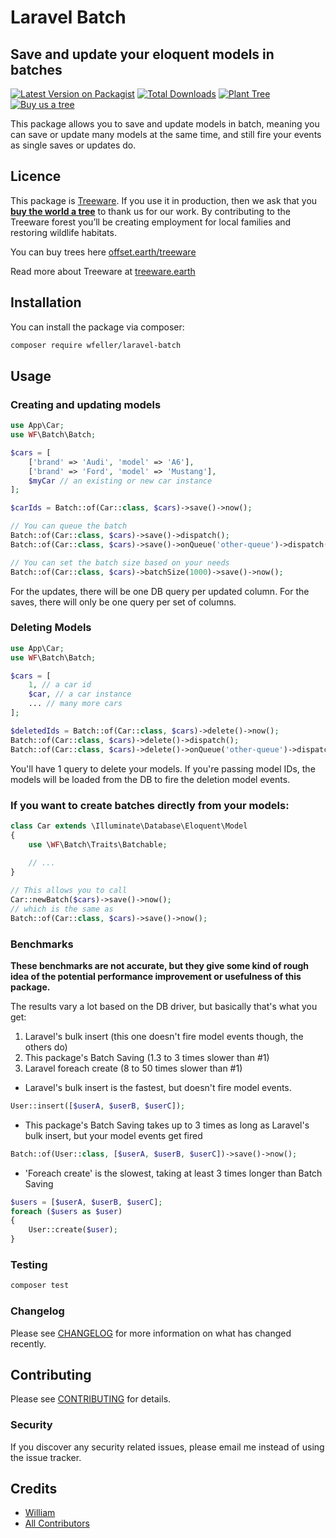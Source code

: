 # Laravel Batch
## Save and update your eloquent models in batches

[![Latest Version on Packagist](https://img.shields.io/packagist/v/wfeller/laravel-batch.svg?style=flat-square)](https://packagist.org/packages/wfeller/laravel-batch)
[![Total Downloads](https://img.shields.io/packagist/dt/wfeller/laravel-batch.svg?style=flat-square)](https://packagist.org/packages/wfeller/laravel-batch)
[![Plant Tree](https://img.shields.io/badge/dynamic/json?color=brightgreen&label=Plant%20Tree&query=%24.total&url=https%3A%2F%2Fpublic.offset.earth%2Fusers%2Ftreeware%2Ftrees)](https://plant.treeware.earth/wfeller/laravel-batch)
[![Buy us a tree](https://img.shields.io/badge/Treeware-%F0%9F%8C%B3-lightgreen?style=for-the-badge)](https://plant.treeware.earth/wfeller/laravel-batch)

This package allows you to save and update models in batch, meaning you can save or
update many models at the same time, and still fire your events as single saves or
updates do.

## Licence

This package is [Treeware](https://treeware.earth). If you use it in production, then we ask that you [**buy the world a tree**](https://plant.treeware.earth/wfeller/laravel-batch) to thank us for our work. By contributing to the Treeware forest you’ll be creating employment for local families and restoring wildlife habitats.

You can buy trees here [offset.earth/treeware](https://plant.treeware.earth/{vendor}/{package})

Read more about Treeware at [treeware.earth](http://treeware.earth)

## Installation

You can install the package via composer:

```bash
composer require wfeller/laravel-batch
```

## Usage

### Creating and updating models
``` php
use App\Car;
use WF\Batch\Batch;

$cars = [
    ['brand' => 'Audi', 'model' => 'A6'],
    ['brand' => 'Ford', 'model' => 'Mustang'],
    $myCar // an existing or new car instance
];

$carIds = Batch::of(Car::class, $cars)->save()->now();

// You can queue the batch
Batch::of(Car::class, $cars)->save()->dispatch();
Batch::of(Car::class, $cars)->save()->onQueue('other-queue')->dispatch();

// You can set the batch size based on your needs
Batch::of(Car::class, $cars)->batchSize(1000)->save()->now();
```

For the updates, there will be one DB query per updated column. For the saves, there will
only be one query per set of columns.

### Deleting Models

``` php
use App\Car;
use WF\Batch\Batch;

$cars = [
    1, // a car id
    $car, // a car instance
    ... // many more cars
];

$deletedIds = Batch::of(Car::class, $cars)->delete()->now();
Batch::of(Car::class, $cars)->delete()->dispatch();
Batch::of(Car::class, $cars)->delete()->onQueue('other-queue')->dispatch();
```

You'll have 1 query to delete your models. If you're passing model IDs, the models will be loaded from the DB to fire the deletion model events.

### If you want to create batches directly from your models:
``` php
class Car extends \Illuminate\Database\Eloquent\Model
{
    use \WF\Batch\Traits\Batchable;
    
    // ...
}

// This allows you to call
Car::newBatch($cars)->save()->now();
// which is the same as
Batch::of(Car::class, $cars)->save()->now();
```

### Benchmarks

**These benchmarks are not accurate, but they give some kind of rough idea of the potential performance improvement or usefulness of this package.**

The results vary a lot based on the DB driver, but basically that's what you get:
1. Laravel's bulk insert (this one doesn't fire model events though, the others do)
2. This package's Batch Saving (1.3 to 3 times slower than #1)
3. Laravel foreach create (8 to 50 times slower than #1)


* Laravel's bulk insert is the fastest, but doesn't fire model events.
``` php
User::insert([$userA, $userB, $userC]);
```

* This package's Batch Saving takes up to 3 times as long as Laravel's bulk insert, but your model events get fired
``` php
Batch::of(User::class, [$userA, $userB, $userC])->save()->now();
```

* 'Foreach create' is the slowest, taking at least 3 times longer than Batch Saving
``` php
$users = [$userA, $userB, $userC];
foreach ($users as $user) 
{
    User::create($user);
}
```

### Testing

``` bash
composer test
```

### Changelog

Please see [CHANGELOG](CHANGELOG.md) for more information on what has changed recently.

## Contributing

Please see [CONTRIBUTING](CONTRIBUTING.md) for details.

### Security

If you discover any security related issues, please email me instead of using the issue tracker.

## Credits

- [William](https://github.com/wfeller)
- [All Contributors](../../contributors)
